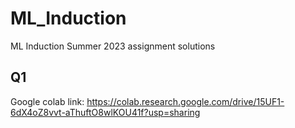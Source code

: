 # ML_Induction
ML Induction Summer 2023 assignment solutions
## Q1
Google colab link: https://colab.research.google.com/drive/15UF1-6dX4oZ8vvt-aThuftO8wlKOU41f?usp=sharing
